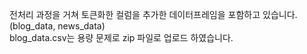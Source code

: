 전처리 과정을 거쳐 토큰화한 컬럼을 추가한 데이터프레임을 포함하고 있습니다.(blog_data, news_data)</br>
blog_data.csv는 용량 문제로 zip 파일로 업로드 하였습니다.
